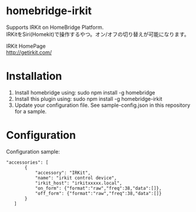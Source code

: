 # homebridge-irkit

Supports IRKit on HomeBridge Platform.  
IRKitをSiri(Homekit)で操作するやつ。オン/オフの切り替えが可能になります。  

IRKit HomePage  
http://getirkit.com/  

# Installation

1. Install homebridge using: sudo npm install -g homebridge
2. Install this plugin using: sudo npm install -g homebridge-irkit
3. Update your configuration file. See sample-config.json in this repository for a sample. 

# Configuration

Configuration sample:

 ```
"accessories": [
        {
            "accessory": "IRKit",
            "name": "irkit control device",
            "irkit_host": "irkitxxxxx.local",
            "on_form": {"format":"raw","freq":38,"data":[]},
            "off_form": {"format":"raw","freq":38,"data":[]}
        }
    ]

```

